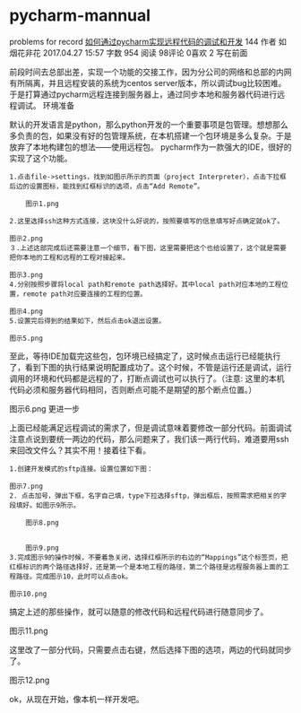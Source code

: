 # pycharm-mannual
problems for record
<a href = http://www.jianshu.com/p/79df9ac88e96>如何通过pycharm实现远程代码的调试和开发</a>
144 作者 如烟花非花
2017.04.27 15:57 字数 954 阅读 98评论 0喜欢 2
写在前面

前段时间去总部出差，实现一个功能的交接工作，因为分公司的网络和总部的内网有所隔离，并且远程安装的系统为centos server版本，所以调试bug比较困难。于是打算通过pycharm远程连接到服务器上，通过同步本地和服务器代码进行远程调试。
环境准备

默认的开发语言是python，那么python开发的一个重要事项是包管理。想想那么多负责的包，如果没有好的包管理系统，在本机搭建一个包环境是多么复杂。于是放弃了本地构建包的想法——使用远程包。
pycharm作为一款强大的IDE，很好的实现了这个功能。

    1.点击file->settings，找到如图示所示的页面（project Interpreter），点击下拉框后边的设置图标，能找到红框标识的选项，点击“Add Remote”。

        图示1.png

    2.这里选择ssh这种方式连接，这块没什么好说的，按照要填写的信息填写好点确定就ok了。

    图示2.png
    ３.上述这部完成后还需要注意一个细节，看下图，这里需要把这个也给设置了，这个就是需要把你本地的工程和远程的工程对接起来。

    图示3.png
    4.分别按照步骤将local path和remote path选择好。其中local path对应本地的工程位置，remote path对应要连接的工程的位置。

    图示4.png
    5.设置完后得到的结果如下，然后点击ok退出设置。

    图示5.png

至此，等待IDE加载完这些包，包环境已经搞定了，这时候点击运行已经能执行了，看到下图的执行结果说明配置成功了。这个时候，不管是运行还是调试，运行调用的环境和代码都是远程的了，打断点调试也可以执行了。（注意: 这里的本机代码必须和服务器代码相同，否则断点可能不是期望的那个断点位置。）

图示6.png
更进一步

上面已经能满足远程调试的需求了，但是调试意味着要修改一部分代码。前面调试注意点说到要统一两边的代码，那么问题来了，我们该一两行代码，难道要用ssh来回改文件么？其实不用！接着往下看。

    1.创建开发模式的sftp连接。设置位置如下图：

    图示7.png
    2. 点击加号，弹出下框，名字自己填，type下拉选择sftp，弹出框后，按照需求把相关的字段填好。如图示9所示。

        图示8.png


        图示9.png
    3.完成图示9的操作时候，不要着急关闭，选择红框所示的右边的“Mappings”这个标签页，把红框标识的两个路径选择好，还是第一个是本地工程的路径，第二个路径是远程服务器上面的工程路径。完成图示10，此时可以点击ok。

    图示10.png

搞定上述的那些操作，就可以随意的修改代码和远程代码进行随意同步了。

图示11.png

这里改了一部分代码，只需要点击右键，然后选择下图的选项，两边的代码就同步了。

图示12.png

ok，从现在开始，像本机一样开发吧。
